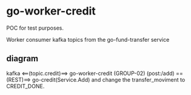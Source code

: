 # go-worker-credit

POC for test purposes.

Worker consumer kafka topics from the go-fund-transfer service

## diagram

kafka <==(topic.credit)==> go-worker-credit (GROUP-02) (post:/add) ==(REST)==> go-credit(Service.Add) and change the transfer_moviment to CREDIT_DONE.
